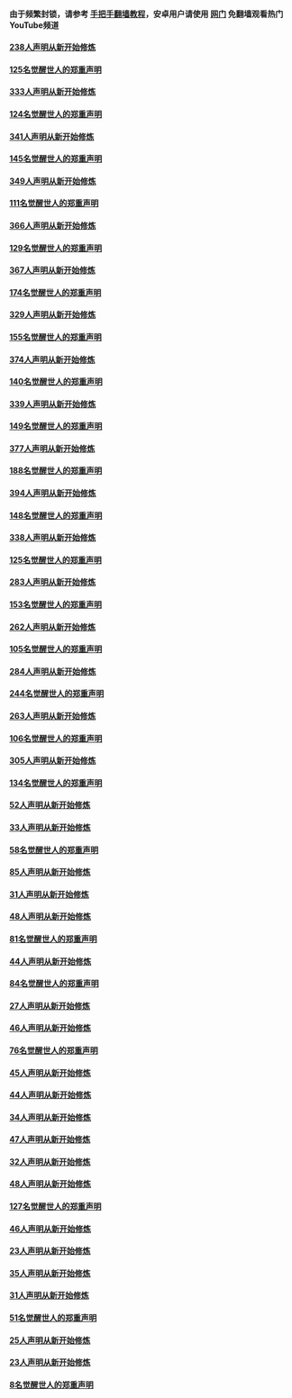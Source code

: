 #### 由于频繁封锁，请参考 [手把手翻墙教程](https://github.com/gfw-breaker/guides/wiki/)，安卓用户请使用 [网门](https://github.com/gfw-breaker/nogfw/blob/master/dl.md?t=07060301) 免翻墙观看热门YouTube频道 

#### [238人声明从新开始修炼](../pages/91/427767.md?t=07060301) 

#### [125名觉醒世人的郑重声明](../pages/91/427766.md?t=07060301) 

#### [333人声明从新开始修炼](../pages/91/427525.md?t=07060301) 

#### [124名觉醒世人的郑重声明](../pages/91/427524.md?t=07060301) 

#### [341人声明从新开始修炼](../pages/91/427255.md?t=07060301) 

#### [145名觉醒世人的郑重声明](../pages/91/427254.md?t=07060301) 

#### [349人声明从新开始修炼](../pages/91/426969.md?t=07060301) 

#### [111名觉醒世人的郑重声明](../pages/91/426968.md?t=07060301) 

#### [366人声明从新开始修炼](../pages/91/426737.md?t=07060301) 

#### [129名觉醒世人的郑重声明](../pages/91/426736.md?t=07060301) 

#### [367人声明从新开始修炼](../pages/91/426421.md?t=07060301) 

#### [174名觉醒世人的郑重声明](../pages/91/426420.md?t=07060301) 

#### [329人声明从新开始修炼](../pages/91/426139.md?t=07060301) 

#### [155名觉醒世人的郑重声明](../pages/91/426138.md?t=07060301) 

#### [374人声明从新开始修炼](../pages/91/425811.md?t=07060301) 

#### [140名觉醒世人的郑重声明](../pages/91/425810.md?t=07060301) 

#### [339人声明从新开始修炼](../pages/91/425690.md?t=07060301) 

#### [149名觉醒世人的郑重声明](../pages/91/425689.md?t=07060301) 

#### [377人声明从新开始修炼](../pages/91/424867.md?t=07060301) 

#### [188名觉醒世人的郑重声明](../pages/91/424866.md?t=07060301) 

#### [394人声明从新开始修炼](../pages/91/423914.md?t=07060301) 

#### [148名觉醒世人的郑重声明](../pages/91/423913.md?t=07060301) 

#### [338人声明从新开始修炼](../pages/91/423540.md?t=07060301) 

#### [125名觉醒世人的郑重声明](../pages/91/423539.md?t=07060301) 

#### [283人声明从新开始修炼](../pages/91/423296.md?t=07060301) 

#### [153名觉醒世人的郑重声明](../pages/91/423295.md?t=07060301) 

#### [262人声明从新开始修炼](../pages/91/423004.md?t=07060301) 

#### [105名觉醒世人的郑重声明](../pages/91/423003.md?t=07060301) 

#### [284人声明从新开始修炼](../pages/91/422707.md?t=07060301) 

#### [244名觉醒世人的郑重声明](../pages/91/422706.md?t=07060301) 

#### [263人声明从新开始修炼](../pages/91/422553.md?t=07060301) 

#### [106名觉醒世人的郑重声明](../pages/91/422552.md?t=07060301) 

#### [305人声明从新开始修炼](../pages/91/422153.md?t=07060301) 

#### [134名觉醒世人的郑重声明](../pages/91/422152.md?t=07060301) 

#### [52人声明从新开始修炼](../pages/91/421846.md?t=07060301) 

#### [33人声明从新开始修炼](../pages/91/421804.md?t=07060301) 

#### [58名觉醒世人的郑重声明](../pages/91/421845.md?t=07060301) 

#### [85人声明从新开始修炼](../pages/91/421769.md?t=07060301) 

#### [31人声明从新开始修炼](../pages/91/421763.md?t=07060301) 

#### [48人声明从新开始修炼](../pages/91/421605.md?t=07060301) 

#### [81名觉醒世人的郑重声明](../pages/91/421656.md?t=07060301) 

#### [44人声明从新开始修炼](../pages/91/421544.md?t=07060301) 

#### [84名觉醒世人的郑重声明](../pages/91/421543.md?t=07060301) 

#### [27人声明从新开始修炼](../pages/91/421465.md?t=07060301) 

#### [46人声明从新开始修炼](../pages/91/421454.md?t=07060301) 

#### [76名觉醒世人的郑重声明](../pages/91/421453.md?t=07060301) 

#### [45人声明从新开始修炼](../pages/91/421452.md?t=07060301) 

#### [44人声明从新开始修炼](../pages/91/421422.md?t=07060301) 

#### [34人声明从新开始修炼](../pages/91/421322.md?t=07060301) 

#### [47人声明从新开始修炼](../pages/91/421264.md?t=07060301) 

#### [32人声明从新开始修炼](../pages/91/421225.md?t=07060301) 

#### [48人声明从新开始修炼](../pages/91/421202.md?t=07060301) 

#### [127名觉醒世人的郑重声明](../pages/91/421224.md?t=07060301) 

#### [46人声明从新开始修炼](../pages/91/421203.md?t=07060301) 

#### [23人声明从新开始修炼](../pages/91/421138.md?t=07060301) 

#### [35人声明从新开始修炼](../pages/91/421122.md?t=07060301) 

#### [31人声明从新开始修炼](../pages/91/421081.md?t=07060301) 

#### [51名觉醒世人的郑重声明](../pages/91/421080.md?t=07060301) 

#### [25人声明从新开始修炼](../pages/91/421020.md?t=07060301) 

#### [23人声明从新开始修炼](../pages/91/420884.md?t=07060301) 

#### [8名觉醒世人的郑重声明](../pages/91/420883.md?t=07060301) 

